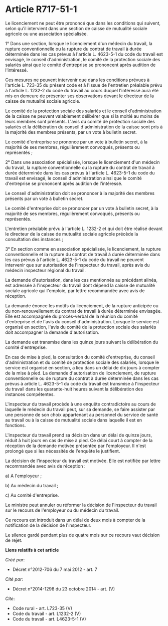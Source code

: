 # Article R717-51-1

Le licenciement ne peut être prononcé que dans les conditions qui suivent, selon qu'il intervient dans une section de caisse
de mutualité sociale agricole ou une association spécialisée. 

1° Dans une section, lorsque le licenciement d'un médecin du travail, la rupture conventionnelle ou la rupture du contrat de
travail à durée déterminée dans les cas prévus à l'article L. 4623-5-1 du code du travail est envisagé, le conseil
d'administration, le comité de la protection sociale des salariés ainsi que le comité d'entreprise se prononcent après
audition de l'intéressé. 

Ces mesures ne peuvent intervenir que dans les conditions prévues à l'article L. 723-35 du présent code et à l'issue de
l'entretien préalable prévu à l'article L. 1232-2 du code du travail au cours duquel l'intéressé aura été mis en demeure de
présenter ses observations devant le directeur de la caisse de mutualité sociale agricole. 

Le comité de la protection sociale des salariés et le conseil d'administration de la caisse ne peuvent valablement délibérer
que si la moitié au moins de leurs membres sont présents. L'avis du comité de protection sociale des salariés et la
délibération du conseil d'administration de la caisse sont pris à la majorité des membres présents, par un vote à bulletin
secret. 

Le comité d'entreprise se prononce par un vote à bulletin secret, à la majorité de ses membres, régulièrement convoqués,
présents ou représentés ; 

2° Dans une association spécialisée, lorsque le licenciement d'un médecin du travail, la rupture conventionnelle ou la
rupture du contrat de travail à durée déterminée dans les cas prévus à l'article L. 4623-5-1 du code du travail est envisagé,
le conseil d'administration ainsi que le comité d'entreprise se prononcent après audition de l'intéressé. 

Le conseil d'administration doit se prononcer à la majorité des membres présents par un vote à bulletin secret. 

Le comité d'entreprise doit se prononcer par un vote à bulletin secret, à la majorité de ses membres, régulièrement
convoqués, présents ou représentés. 

L'entretien préalable prévu à l'article L. 1232-2 et qui doit être réalisé devant le directeur de la caisse de mutualité
sociale agricole précède la consultation des instances ; 

3° En section comme en association spécialisée, le licenciement, la rupture conventionnelle et la rupture du contrat de
travail à durée déterminée dans les cas prévus à l'article L. 4623-5-1 du code du travail ne peuvent intervenir que sur
autorisation de l'inspecteur du travail, après avis du médecin inspecteur régional du travail. 

La demande d'autorisation, dans les cas mentionnés au précédant alinéa, est adressée à l'inspecteur du travail dont dépend la
caisse de mutualité sociale agricole qui l'emploie, par lettre recommandée avec avis de réception. 

La demande énonce les motifs du licenciement, de la rupture anticipée ou du non-renouvellement du contrat de travail à durée
déterminée envisagée. Elle est accompagnée du procès-verbal de la réunion du comité d'entreprise et de l'avis du conseil
d'administration. Lorsque le service est organisé en section, l'avis du comité de la protection sociale des salariés doit
accompagner la demande d'autorisation. 

La demande est transmise dans les quinze jours suivant la délibération du comité d'entreprise. 

En cas de mise à pied, la consultation du comité d'entreprise, du conseil d'administration et du comité de protection sociale
des salariés, lorsque le service est organisé en section, a lieu dans un délai de dix jours à compter de la mise à pied. La
demande d'autorisation de licenciement, de rupture conventionnelle ou de rupture du contrat à durée déterminée dans les cas
prévus à article L. 4623-5-1 du code du travail est transmise à l'inspecteur du travail dans les quarante-huit heures suivant
la délibération des instances compétentes. 

L'inspecteur du travail procède à une enquête contradictoire au cours de laquelle le médecin du travail peut, sur sa demande,
se faire assister par une personne de son choix appartenant au personnel du service de santé au travail ou à la caisse de
mutualité sociale dans laquelle il est en fonctions. 

L'inspecteur du travail prend sa décision dans un délai de quinze jours, réduit à huit jours en cas de mise à pied. Ce délai
court à compter de la réception de la demande motivée présentée par l'employeur. Il n'est prolongé que si les nécessités de
l'enquête le justifient. 

La décision de l'inspecteur du travail est motivée. Elle est notifiée par lettre recommandée avec avis de réception : 

a) A l'employeur ; 

b) Au médecin du travail ; 

c) Au comité d'entreprise. 

Le ministre peut annuler ou réformer la décision de l'inspecteur du travail sur le recours de l'employeur ou du médecin du
travail. 

Ce recours est introduit dans un délai de deux mois à compter de la notification de la décision de l'inspecteur. 

Le silence gardé pendant plus de quatre mois sur ce recours vaut décision de rejet.

**Liens relatifs à cet article**

_Créé par_:

  - Décret n°2012-706 du 7 mai 2012 - art. 7

_Cité par_:

  - Décret n°2014-1298 du 23 octobre 2014 - art. (V)

_Cite_:

  - Code rural - art. L723-35 (V)
  - Code du travail - art. L1232-2 (V)
  - Code du travail - art. L4623-5-1 (V)
